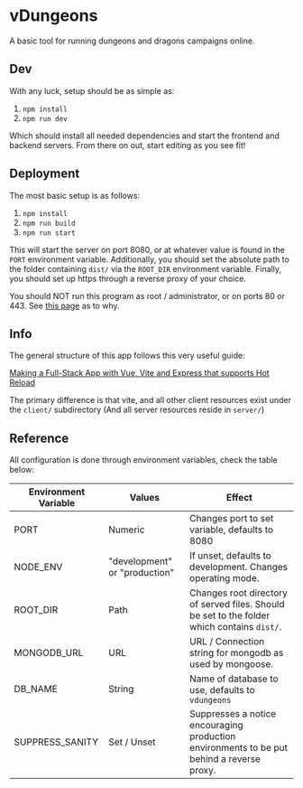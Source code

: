 # vDungeons

A basic tool for running dungeons and dragons campaigns online.

## Dev

With any luck, setup should be as simple as:

1. `npm install`
2. `npm run dev`

Which should install all needed dependencies and start the frontend and backend servers. From there on out, start
editing as you see fit!

## Deployment

The most basic setup is as follows:

1. `npm install`
2. `npm run build`
3. `npm run start`

This will start the server on port 8080, or at whatever value is found in the `PORT` environment variable.
Additionally, you should set the absolute path to the folder containing `dist/` via the `ROOT_DIR` environment variable.
Finally, you should set up https through a reverse proxy of your choice.

You should NOT run this program as root / administrator, or on ports 80 or 443.
See [this page](https://expressjs.com/en/guide/behind-proxies.html) as to why.

## Info

The general structure of this app follows this very useful guide:

[Making a Full-Stack App with Vue, Vite and Express that supports Hot Reload](https://blog.codeminer42.com/making-a-full-stack-app-with-vue-vite-and-express-that-supports-hot-reload/)

The primary difference is that vite, and all other client resources exist under the `client/` subdirectory
(And all server resources reside in `server/`)

## Reference

All configuration is done through environment variables, check the table below:

| Environment Variable | Values                        | Effect                                                                                      |
|----------------------|-------------------------------|---------------------------------------------------------------------------------------------|
| PORT                 | Numeric                       | Changes port to set variable, defaults to 8080                                              |
| NODE_ENV             | "development" or "production" | If unset, defaults to development. Changes operating mode.                                  |
| ROOT_DIR             | Path                          | Changes root directory of served files. Should be set to the folder which contains `dist/`. |
| MONGODB_URL          | URL                           | URL / Connection string for mongodb as used by mongoose.                                    |
| DB_NAME              | String                        | Name of database to use, defaults to `vdungeons`                                            |
| SUPPRESS_SANITY      | Set / Unset                   | Suppresses a notice encouraging production environments to be put behind a reverse proxy.   |
